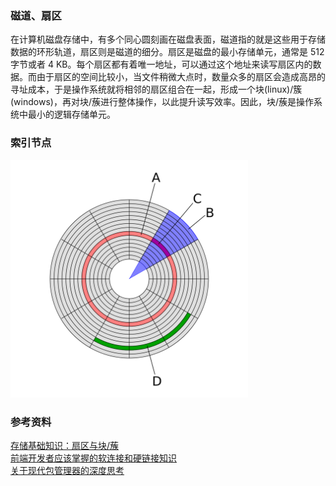 ### 磁道、扇区

在计算机磁盘存储中，有多个同心圆刻画在磁盘表面，磁道指的就是这些用于存储数据的环形轨道，扇区则是磁道的细分。扇区是磁盘的最小存储单元，通常是 512 字节或者 4 KB。每个扇区都有着唯一地址，可以通过这个地址来读写扇区内的数据。而由于扇区的空间比较小，当文件稍微大点时，数量众多的扇区会造成高昂的寻址成本，于是操作系统就将相邻的扇区组合在一起，形成一个块(linux)/簇(windows)，再对块/蔟进行整体操作，以此提升读写效率。因此，块/蔟是操作系统中最小的逻辑存储单元。

### 索引节点

<img src="../assets/disk.png" style="width: 380px"/>

### 参考资料

[存储基础知识：扇区与块/蔟](https://www.cnblogs.com/kerrycode/p/12701772.html)  
[前端开发者应该掌握的软连接和硬链接知识](https://juejin.cn/post/7147922973612048398?searchId=20240712153512A111306524A5B73FE06B)  
[关于现代包管理器的深度思考](https://juejin.cn/post/6932046455733485575)
